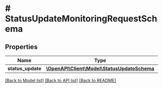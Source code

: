 # # StatusUpdateMonitoringRequestSchema

## Properties

Name | Type | Description | Notes
------------ | ------------- | ------------- | -------------
**status_update** | [**\OpenAPI\Client\Model\StatusUpdateSchema**](StatusUpdateSchema.md) |  | [optional]

[[Back to Model list]](../../README.md#models) [[Back to API list]](../../README.md#endpoints) [[Back to README]](../../README.md)
